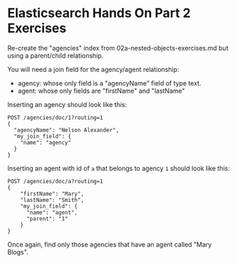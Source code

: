 # Elasticsearch Hands On Part 2 Exercises

Re-create the "agencies" index from 02a-nested-objects-exercises.md
but using a parent/child relationship.

You will need a join field for the agency/agent relationship:

- agency: whose only field is a "agencyName" field of type text.
- agent: whose only fields are "firstName" and "lastName"

Inserting an agency should look like this:

```
POST /agencies/doc/1?routing=1
{
  "agencyName": "Nelson Alexander",
  "my_join_field": {
    "name": "agency"
  }
}
```

Inserting an agent with id of `a` that belongs to agency `1` should look like this:

```
POST /agencies/doc/a?routing=1
{
    "firstName": "Mary",
    "lastName": "Smith",
    "my_join_field": {
      "name": "agent",
      "parent": "1"
    }
}
```


Once again, find only those agencies that have an agent called "Mary Blogs".
